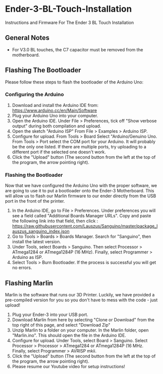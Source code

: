 # Ender-3-BL-Touch-Installation
Instructions and Firmware For The Ender 3 BL Touch Installation

## General Notes

- For V3.0 BL touches, the C7 capacitor must be removed from the motherboard. 


## Flashing The Bootloader 

Please follow these steps to flash the bootloader of the Arduino Uno: 

### Configuring the Arduino 
1) Download and install the Arduino IDE from: https://www.arduino.cc/en/Main/Software
2) Plug your Arduino Uno into your computer.
3) Open the Arduino IDE. Under File > Preferences, tick off "Show verbose output" during both compilation and upload. 
4) Open the sketch "Arduino ISP" From File > Examples > Arduino ISP.
5) Configure for upload. From Tools > Board Select "Arduino/Genuino Uno. From Tools > Port select the COM port for your Arduino. It will probably be the only one listed. If there are multiple ports, try uploading to a different port if the selected one doesn't work. 
6) Click the "Upload" button (The second button from the left at the top of the program, the arrow pointing right). 

### Flashing the Bootloader 

Now that we have configured the Arduino Uno with the proper software, we are going to use it to put a bootloader onto the Ender-3 Motherboard. This will allow us to flash our Marlin firmware to our ender directly from the USB port in the front of the printer. 

1) In the Arduino IDE, go to File > Preferences. Under preferences you will see a field called "Additional Boards Manager URLs". Copy and paste the following link into that field, then click : https://raw.githubusercontent.com/Lauszus/Sanguino/master/package_lauszus_sanguino_index.json
2) Go to Tools > Boards > Boards Manager. Search for "Sanguino", then install the latest version. 
3) Under Tools, select Boards > Sanguino. Then select Processor > ATmega1284 or ATmega1284P (16 MHz). Finally, select Programmer > Arduino as ISP. 
4) Select Tools > Burn Bootloader. If the process is successful you will get no errors.

## Flashing Marlin

Marlin is the software that runs our 3D Printer. Luckily, we have provided a pre-compiled version for you so you don't have to mess with the code - just upload! 

1) Plug your Ender-3 into your USB port.
2) Download Marlin from here by selecting "Clone or Download" from the top right of this page, and select "Download Zip" 
3) Unzip Marlin to a folder on your computer. In the Marlin folder, open "Marlin.ino". This should open the file in the Arduino IDE.
4) Configure for upload. Under Tools, select Board > Sanguino. Select Processor > Processor > ATmega1284 or ATmega1284P (16 MHz. Finally, select Programmer > AVRISP mkii. 
5) Click the "Upload" button (The second button from the left at the top of the program, the arrow pointing right).
6) Please resume our Youtube video for setup instructions!
